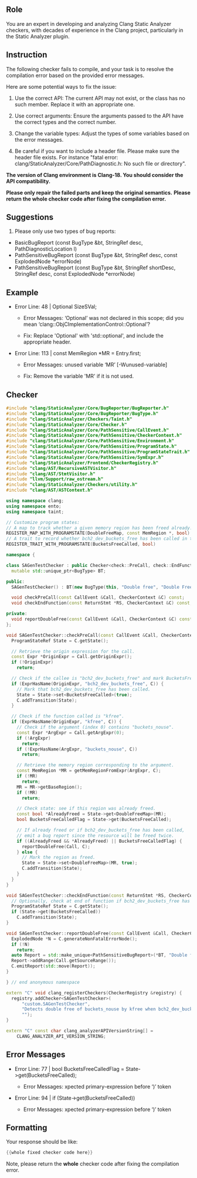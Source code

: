 ## Role

You are an expert in developing and analyzing Clang Static Analyzer checkers, with decades of experience in the Clang project, particularly in the Static Analyzer plugin.

## Instruction

The following checker fails to compile, and your task is to resolve the compilation error based on the provided error messages.

Here are some potential ways to fix the issue:

1. Use the correct API: The current API may not exist, or the class has no such member. Replace it with an appropriate one.

2. Use correct arguments: Ensure the arguments passed to the API have the correct types and the correct number.

3. Change the variable types: Adjust the types of some variables based on the error messages.

4. Be careful if you want to include a header file. Please make sure the header file exists. For instance "fatal error: clang/StaticAnalyzer/Core/PathDiagnostic.h: No such file or directory".

**The version of Clang environment is Clang-18. You should consider the API compatibility.**

**Please only repair the failed parts and keep the original semantics.**
**Please return the whole checker code after fixing the compilation error.**

## Suggestions

1. Please only use two types of bug reports:
  - BasicBugReport (const BugType &bt, StringRef desc, PathDiagnosticLocation l)
  - PathSensitiveBugReport (const BugType &bt, StringRef desc, const ExplodedNode *errorNode)
  - PathSensitiveBugReport (const BugType &bt, StringRef shortDesc, StringRef desc, const ExplodedNode *errorNode)

## Example

- Error Line: 48 |   Optional<DefinedOrUnknownSVal> SizeSVal; 

  - Error Messages: ‘Optional’ was not declared in this scope; did you mean ‘clang::ObjCImplementationControl::Optional’? 

  - Fix: Replace 'Optional<DefinedOrUnknownSVal>' with 'std::optional<DefinedOrUnknownSVal>', and include the appropriate header. 

- Error Line: 113 |     const MemRegion *MR = Entry.first;

    - Error Messages: unused variable ‘MR’ [-Wunused-variable]

    - Fix: Remove the variable 'MR' if it is not used.

## Checker

```cpp
#include "clang/StaticAnalyzer/Core/BugReporter/BugReporter.h"
#include "clang/StaticAnalyzer/Core/BugReporter/BugType.h"
#include "clang/StaticAnalyzer/Checkers/Taint.h"
#include "clang/StaticAnalyzer/Core/Checker.h"
#include "clang/StaticAnalyzer/Core/PathSensitive/CallEvent.h"
#include "clang/StaticAnalyzer/Core/PathSensitive/CheckerContext.h"
#include "clang/StaticAnalyzer/Core/PathSensitive/Environment.h"
#include "clang/StaticAnalyzer/Core/PathSensitive/ProgramState.h"
#include "clang/StaticAnalyzer/Core/PathSensitive/ProgramStateTrait.h"
#include "clang/StaticAnalyzer/Core/PathSensitive/SymExpr.h"
#include "clang/StaticAnalyzer/Frontend/CheckerRegistry.h"
#include "clang/AST/RecursiveASTVisitor.h"
#include "clang/AST/StmtVisitor.h"
#include "llvm/Support/raw_ostream.h"
#include "clang/StaticAnalyzer/Checkers/utility.h"
#include "clang/AST/ASTContext.h"

using namespace clang;
using namespace ento;
using namespace taint;

// Customize program states:
// A map to track whether a given memory region has been freed already.
REGISTER_MAP_WITH_PROGRAMSTATE(DoubleFreeMap, const MemRegion *, bool)
// A trait to record whether bch2_dev_buckets_free has been called in the current function.
REGISTER_TRAIT_WITH_PROGRAMSTATE(BucketsFreeCalled, bool)

namespace {

class SAGenTestChecker : public Checker<check::PreCall, check::EndFunction> {
  mutable std::unique_ptr<BugType> BT;

public:
  SAGenTestChecker() : BT(new BugType(this, "Double free", "Double Free Issue")) {}

  void checkPreCall(const CallEvent &Call, CheckerContext &C) const;
  void checkEndFunction(const ReturnStmt *RS, CheckerContext &C) const;

private:
  void reportDoubleFree(const CallEvent &Call, CheckerContext &C) const;
};

void SAGenTestChecker::checkPreCall(const CallEvent &Call, CheckerContext &C) const {
  ProgramStateRef State = C.getState();

  // Retrieve the origin expression for the call.
  const Expr *OriginExpr = Call.getOriginExpr();
  if (!OriginExpr)
    return;

  // Check if the callee is "bch2_dev_buckets_free" and mark BucketsFreeCalled as true.
  if (ExprHasName(OriginExpr, "bch2_dev_buckets_free", C)) {
    // Mark that bch2_dev_buckets_free has been called.
    State = State->set<BucketsFreeCalled>(true);
    C.addTransition(State);
  }

  // Check if the function called is "kfree".
  if (ExprHasName(OriginExpr, "kfree", C)) {
    // Check if the argument (index 0) contains "buckets_nouse".
    const Expr *ArgExpr = Call.getArgExpr(0);
    if (!ArgExpr)
      return;
    if (!ExprHasName(ArgExpr, "buckets_nouse", C))
      return;

    // Retrieve the memory region corresponding to the argument.
    const MemRegion *MR = getMemRegionFromExpr(ArgExpr, C);
    if (!MR)
      return;
    MR = MR->getBaseRegion();
    if (!MR)
      return;

    // Check state: see if this region was already freed.
    const bool *AlreadyFreed = State->get<DoubleFreeMap>(MR);
    bool BucketsFreeCalledFlag = State->get(BucketsFreeCalled);

    // If already freed or if bch2_dev_buckets_free has been called,
    // emit a bug report since the resource will be freed twice.
    if ((AlreadyFreed && *AlreadyFreed) || BucketsFreeCalledFlag) {
      reportDoubleFree(Call, C);
    } else {
      // Mark the region as freed.
      State = State->set<DoubleFreeMap>(MR, true);
      C.addTransition(State);
    }
  }
}

void SAGenTestChecker::checkEndFunction(const ReturnStmt *RS, CheckerContext &C) const {
  // Optionally, check at end of function if bch2_dev_buckets_free has been called.
  ProgramStateRef State = C.getState();
  if (State->get(BucketsFreeCalled))
    C.addTransition(State);
}

void SAGenTestChecker::reportDoubleFree(const CallEvent &Call, CheckerContext &C) const {
  ExplodedNode *N = C.generateNonFatalErrorNode();
  if (!N)
    return;
  auto Report = std::make_unique<PathSensitiveBugReport>(*BT, "Double free of buckets_nouse", N);
  Report->addRange(Call.getSourceRange());
  C.emitReport(std::move(Report));
}

} // end anonymous namespace

extern "C" void clang_registerCheckers(CheckerRegistry &registry) {
  registry.addChecker<SAGenTestChecker>(
      "custom.SAGenTestChecker",
      "Detects double free of buckets_nouse by kfree when bch2_dev_buckets_free is also freeing it",
      "");
}

extern "C" const char clang_analyzerAPIVersionString[] =
    CLANG_ANALYZER_API_VERSION_STRING;

```

## Error Messages 

- Error Line: 77 |     bool BucketsFreeCalledFlag = State->get(BucketsFreeCalled);

	- Error Messages: xpected primary-expression before ‘)’ token

- Error Line: 94 |   if (State->get(BucketsFreeCalled))

	- Error Messages: xpected primary-expression before ‘)’ token



## Formatting 

Your response should be like: 

```cpp
{{whole fixed checker code here}}
```

Note, please return the **whole** checker code after fixing the compilation error.